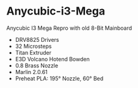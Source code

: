 # Anycubic-i3-Mega
Anycubic I3 Mega Repro with old 8-Bit Mainboard
- DRV8825 Drivers
- 32 Microsteps
- Titan Extruder
- E3D Volcano Hotend Bowden
- 0.8 Brass Nozzle
- Marlin 2.0.61
- Preheat PLA: 195° Nozzle, 60° Bed
